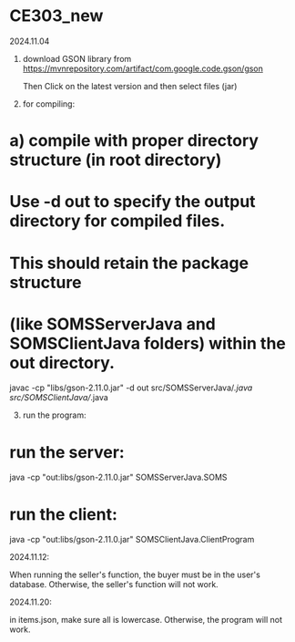 # CE303_new

2024.11.04

1. download GSON library from
   https://mvnrepository.com/artifact/com.google.code.gson/gson
   
   Then Click on the latest version and then select files (jar)

2. for compiling:

# a) compile with proper directory structure (in root directory)
# Use -d out to specify the output directory for compiled files. 
# This should retain the package structure
# (like SOMSServerJava and SOMSClientJava folders) within the out directory.
   
   javac -cp "libs/gson-2.11.0.jar" -d out src/SOMSServerJava/*.java src/SOMSClientJava/*.java
   
3. run the program:
   
# run the server:
   java -cp "out:libs/gson-2.11.0.jar" SOMSServerJava.SOMS

# run the client:
   java -cp "out:libs/gson-2.11.0.jar" SOMSClientJava.ClientProgram
   
2024.11.12:

When running the seller's function, the buyer must be in the user's database. Otherwise, the seller's function will not work.


2024.11.20:

in items.json, make sure all is lowercase. Otherwise, the program will not work.